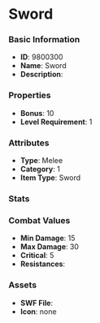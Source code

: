 # Sword



### Basic Information

- **ID**: 9800300
- **Name**: Sword
- **Description**: 

### Properties

- **Bonus**: 10
- **Level Requirement**: 1

### Attributes

- **Type**: Melee     
- **Category**: 1
- **Item Type**: Sword

### Stats


### Combat Values

- **Min Damage**: 15
- **Max Damage**: 30
- **Critical**: 5
- **Resistances**: 

### Assets

- **SWF File**: 
- **Icon**: none

